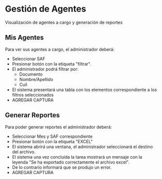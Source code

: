 # Gestión de Agentes

Visualización de agentes a cargo y generación de reportes

## Mis Agentes

Para ver sus agentes a cargo, el administrador deberá:

 * Seleccionar SAF
 * Presionar botón con la etiqueta "filtrar".
 * El administrador podrá filtrar por:
   * Documento
   * Nombre/Apellido
   * Cuil
* El sistema presentará una tabla con los elementos correspondiente a los filtros seleccionados
* AGREGAR CAPTURA

## Generar Reportes

Para poder generar reportes el administrador deberá:

 * Seleccionar Mes y SAF correspondiente
 * Presionar botón con la etiqueta "EXCEL"
* El sistema abrirá una ventana, el administrador seleccionará el destino del archivo.
* El sistema una vez concluída la tarea mostrará un mensaje con la leyenda "Se ha exportado correctamente el archivo excel".
 * De lo contrario informará que se produjo un error.
* AGREGAR CAPTURA
